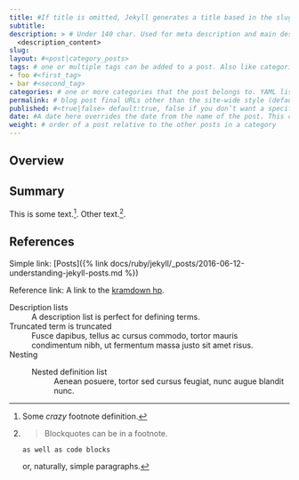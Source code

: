 ```yaml
---
title: #If title is omitted, Jekyll generates a title based in the slug/filename
subtitle:
description: > # Under 140 char. Used for meta description and main description
  <description_content>
slug: 
layout: #<post|category_posts>
tags: # one or multiple tags can be added to a post. Also like categories, tags can be specified as a YAML list or a comma-separated string.
- foo #<first_tag>
- bar #<second_tag>
categories: # one or more categories that the post belongs to. YAML list or a comma-separated string.
permalink: # blog post final URLs other than the site-wide style (default /title)
published: #<true|false> default:true, false if you don’t want a specific post to show up when the site is generated
date: #A date here overrides the date from the name of the post. This can be used to ensure correct sorting of posts. Format YYYY-MM-DD HH:MM:SS +/-TTTT; hours, minutes, seconds, and timezone offset are optional.
weight: # order of a post relative to the other posts in a category
---
```


## Overview

## Summary

This is some text.[^1]. Other text.[^footnote].

## References

[^1]: Some *crazy* footnote definition.

[^footnote]:
	> Blockquotes can be in a footnote.

		as well as code blocks

	or, naturally, simple paragraphs.

Simple link: [Posts]({% link docs/ruby/jekyll/_posts/2016-06-12-understanding-jekyll-posts.md %})

Reference link: A link to the [kramdown hp].

[kramdown hp]: http://kramdown.gettalong.org "hp"

<dl class="row">
  <dt class="col-sm-3">Description lists</dt>
  <dd class="col-sm-9">A description list is perfect for defining terms.</dd>

  <dt class="col-sm-3 text-truncate">Truncated term is truncated</dt>
  <dd class="col-sm-9">Fusce dapibus, tellus ac cursus commodo, tortor mauris condimentum nibh, ut fermentum massa justo sit amet risus.</dd>

  <dt class="col-sm-3">Nesting</dt>
  <dd class="col-sm-9">
    <dl class="row">
      <dt class="col-sm-4">Nested definition list</dt>
      <dd class="col-sm-8">Aenean posuere, tortor sed cursus feugiat, nunc augue blandit nunc.</dd>
    </dl>
  </dd>
</dl>
